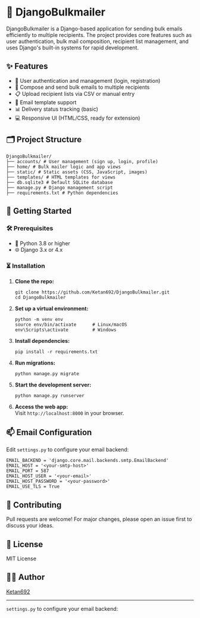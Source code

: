 # 🚀 DjangoBulkmailer

DjangoBulkmailer is a Django-based application for sending bulk emails efficiently to multiple recipients. The project provides core features such as user authentication, bulk mail composition, recipient list management, and uses Django's built-in systems for rapid development.

## ✨ Features

- 👤 User authentication and management (login, registration)
- 💌 Compose and send bulk emails to multiple recipients
- 📋 Upload recipient lists via CSV or manual entry
- 📄 Email template support
- 📊 Delivery status tracking (basic)
- 💻 Responsive UI (HTML/CSS, ready for extension)

## 🗂️ Project Structure

```
DjangoBulkmailer/
├── accounts/ # User management (sign up, login, profile)
├── home/ # Bulk mailer logic and app views
├── static/ # Static assets (CSS, JavaScript, images)
├── templates/ # HTML templates for views
├── db.sqlite3 # Default SQLite database
├── manage.py # Django management script
├── requirements.txt # Python dependencies
```

## 🔧 Getting Started

### 🛠️ Prerequisites

- 🐍 Python 3.8 or higher
- 🌐 Django 3.x or 4.x

### ⏳ Installation

1. **Clone the repo:**
    ```
    git clone https://github.com/Ketan692/DjangoBulkmailer.git
    cd DjangoBulkmailer
    ```

2. **Set up a virtual environment:**
    ```
    python -m venv env
    source env/bin/activate      # Linux/macOS
    env\Scripts\activate         # Windows
    ```

3. **Install dependencies:**
    ```
    pip install -r requirements.txt
    ```

4. **Run migrations:**
    ```
    python manage.py migrate
    ```

5. **Start the development server:**
    ```
    python manage.py runserver
    ```

6. **Access the web app:**  
    Visit `http://localhost:8000` in your browser.

## 📫 Email Configuration
Edit `settings.py` to configure your email backend:
```
EMAIL_BACKEND = 'django.core.mail.backends.smtp.EmailBackend'
EMAIL_HOST = '<your-smtp-host>'
EMAIL_PORT = 587
EMAIL_HOST_USER = '<your-email>'
EMAIL_HOST_PASSWORD = '<your-password>'
EMAIL_USE_TLS = True
```


## 🤝 Contributing

Pull requests are welcome! For major changes, please open an issue first to discuss your ideas.

## 📄 License

MIT License

## 👨‍💻 Author

[Ketan692](https://github.com/Ketan692)

---

 `settings.py` to configure your email backend:
